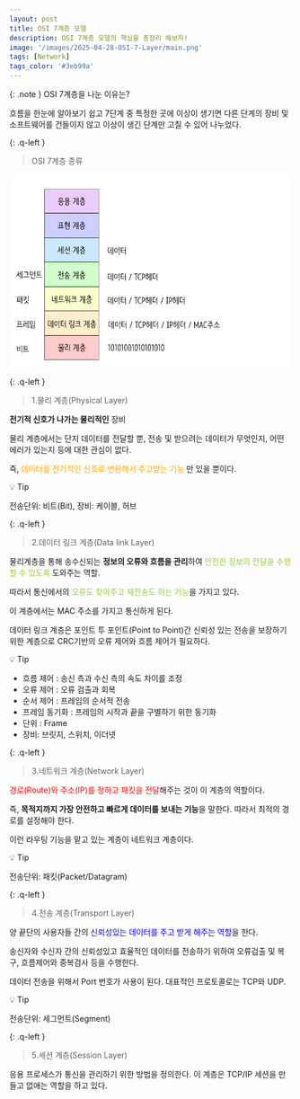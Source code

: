```yaml
---
layout: post
title: OSI 7계층 모델
description: OSI 7계층 모델의 핵심을 총정리 해보자!
image: '/images/2025-04-28-OSI-7-Layer/main.png'
tags: [Network]
tags_color: '#3eb99a'
---
```


{: .note }
OSI 7계층을 나눈 이유는?

흐름을 한눈에 알아보기 쉽고 7단계 중 특정한 곳에 이상이 생기면 다른 단계의 장비 및 소프트웨어를 건들이지 않고 이상이 생긴 단계만 고칠 수 있어 나누었다.

{: .q-left }
> OSI 7계층 종류

![layer](../images/2025-04-28-OSI-7-Layer/layer.png)

{: .q-left }

> 1.물리 계층(Physical Layer)

**전기적 신호가 나가는 물리적인** 장비

물리 계층에서는 단지 데이터를 전달할 뿐, 전송 및 받으려는 데이터가 무엇인지, 어떤 에러가 있는지 등에 대한 관심이 없다.

즉, <span style="color:orange"> 데이터를 전기적인 신호로 변환해서 주고받는 기능 </span>만 있을 뿐이다.

💡 Tip

전송단위: 비트(Bit), 장비: 케이블, 허브



{: .q-left }

> 2.데이터 링크 계층(Data link Layer)

물리계층을 통해 송수신되는 **정보의 오류와 흐름을 관리**하여 <span style="color:yellowgreen">안전한 정보의 전달을 수행할 수 있도록</span> 도와주는 역할. 

따라서 통신에서의  <span style="color:yellowgreen">오류도 찾아주고 재전송도 하는 기능</span>을 가지고 있다.

이 계층에서는 MAC 주소를 가지고 통신하게 된다.

데이터 링크 계층은 포인트 투 포인트(Point to Point)간 신뢰성 있는 전송을 보장하기 위한 계층으로 CRC기반의 오류 제어와 흐름 제어가 필요하다.

💡 Tip

- 흐름 제어 : 송신 측과 수신 측의 속도 차이를 조정
- 오류 제어 : 오류 검출과 회복
- 순서 제어 : 프레임의 순서적 전송
- 프레임 동기화 : 프레임의 시작과 끝을 구별하기 위한 동기화
- 단위 : Frame
- 장비: 브릿지, 스위치, 이더넷



{: .q-left }

> 3.네트워크 계층(Network Layer)

<span style="color:red">경로(Route)와 주소(IP)를 정하고 패킷을 전달</span>해주는 것이 이 계층의 역할이다.

즉, **목적지까지 가장 안전하고 빠르게 데이터를 보내는 기능**을 말한다. 따라서 최적의 경로를 설정해야 한다.

이런 라우팅 기능을 맡고 있는 계층이 네트워크 계층이다.

💡 Tip

전송단위: 패킷(Packet/Datagram)



{: .q-left }

> 4.전송 계층(Transport Layer)

양 끝단의 사용자들 간의 <span style="color:blue">신뢰성있는 데이터를 주고 받게 해주는 역할</span>을 한다.

송신자와 수신자 간의 신뢰성있고 효율적인 데이터를 전송하기 위하여 오류검출 및 복구, 흐름제어와 중복검사 등을 수행한다.

데이터 전송을 위해서 Port 번호가 사용이 된다. 대표적인 프로토콜로는 TCP와 UDP.

💡 Tip

전송단위: 세그먼트(Segment)



{: .q-left }

> 5.세션 계층(Session Layer)

응용 프로세스가 통신을 관리하기 위한 방법을 정의한다.
이 계층은 TCP/IP 세션을 만들고 없애는 역할을 하고 있다.
